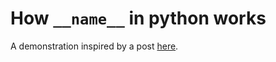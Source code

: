 # How `__name__` in python works

A demonstration inspired by a post [here](https://stackoverflow.com/questions/22492162/understanding-the-main-method-of-python).